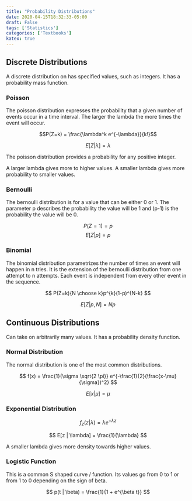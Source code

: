 ```yaml
---
title: "Probability Distributions"
date: 2020-04-15T18:32:33-05:00
draft: False
tags: ['Statistics']
categories: ['Textbooks']
katex: true
---
```


## Discrete Distributions

A discrete distribution on has specified values, such as integers. It has a probability mass function.

### Poisson

The poisson distribution expresses the probability that a given number of events occur in a time interval. The larger the lambda the more times the event will occur.

$$P(Z=k) = \frac{\lambda^k e^{-\lambda}}{k!}$$

$$ E[Z| \lambda] = \lambda $$

The poisson distribution provides a probability for any positive integer.

A larger lambda gives more to higher values. A smaller lambda gives more probability to smaller values.

### Bernoulli

The bernoulli distribution is for a value that can be either 0 or 1. The parameter p describes the probability the value will be 1 and (p-1) is the probability the value will be 0.

$$P(Z=1) = p $$
$$E[Z | p] = p $$

### Binomial

The binomial distribution parametrizes the number of times an event will happen in n tries. It is the extension of the bernoulli distribution from one attempt to n attempts. Each event is independent from every other event in the sequence.

$$ P(Z=k){N \choose k}p^{k}(1-p)^{N-k} $$

$$ E[Z | p, N] = Np $$


## Continuous Distributions

Can take on arbitrarily many values. It has a probability density function.

### Normal Distribution

The normal distribution is one of the most common distributions.

$$ f(x) = \frac{1}{\sigma \sqrt{2 \pi}} e^{-\frac{1}{2}(\frac{x-\mu}{\sigma})^2} $$

$$ E[x | \mu] = \mu $$

### Exponential Distribution

$$f_{z}(z | \lambda) = \lambda e^{- \lambda z} $$

$$ E[z | \lambda] = \frac{1}{\lambda} $$

A smaller lambda gives more density towards higher values.

### Logistic Function

This is a common S shaped curve / function. Its values go from 0 to 1 or from 1 to 0 depending on the sign of beta.

$$ p(t | \beta) = \frac{1}{1 + e^{\beta t}} $$